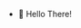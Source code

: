 - 👋 Hello There!

<!---
ascarff-tubr/ascarff-tubr is a ✨ special ✨ repository because its `README.md` (this file) appears on your GitHub profile.
You can click the Preview link to take a look at your changes.
--->
